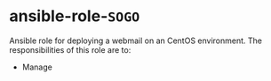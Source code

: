 # ansible-role-`SOGO`

Ansible role for deploying a webmail on an CentOS environment. The responsibilities of this role are to:

- Manage
